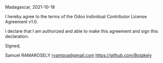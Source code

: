 Madagascar, 2021-10-18

I hereby agree to the terms of the Odoo Individual Contributor License
Agreement v1.0.

I declare that I am authorized and able to make this agreement and sign this
declaration.

Signed,

Samuel RAMAROSELY ryantsoa@gmail.com https://github.com/Botakely
